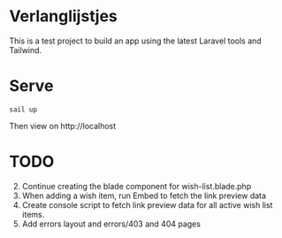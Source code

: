 # Verlanglijstjes

This is a test project to build an app using the latest Laravel tools and Tailwind.

# Serve

```shell
sail up
```

Then view on http://localhost

# TODO

2. Continue creating the blade component for wish-list.blade.php
3. When adding a wish item, run Embed to fetch the link preview data
4. Create console script to fetch link preview data for all active wish list items.
5. Add errors layout and errors/403 and 404 pages
